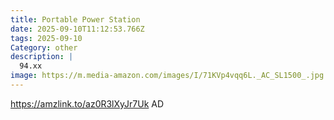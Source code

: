 ```yaml
---
title: Portable Power Station
date: 2025-09-10T11:12:53.766Z
tags: 2025-09-10
Category: other
description: |
  94.xx
image: https://m.media-amazon.com/images/I/71KVp4vqq6L._AC_SL1500_.jpg
---
```

https://amzlink.to/az0R3lXyJr7Uk
AD